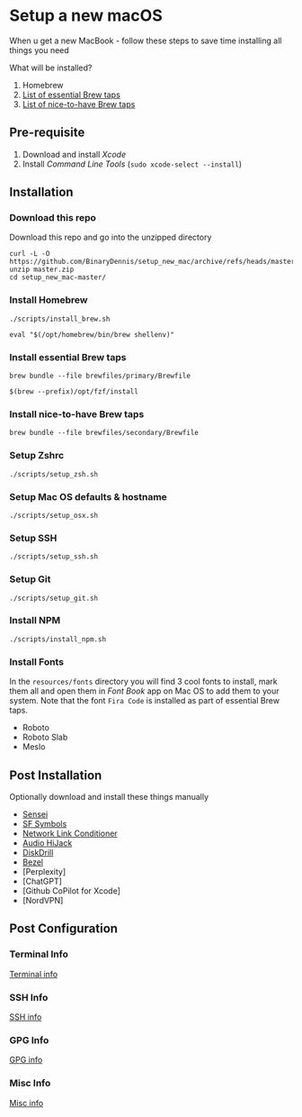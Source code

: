 # Setup a new macOS

When u get a new MacBook - follow these steps to save time installing all things you need

What will be installed?

1. Homebrew
2. [List of essential Brew taps](brewfiles/primary/Brewfile)
3. [List of nice-to-have Brew taps](brewfiles/secondary/Brewfile)

## Pre-requisite

1. Download and install _Xcode_
2. Install _Command Line Tools_ (`sudo xcode-select --install`)

## Installation

### Download this repo

Download this repo and go into the unzipped directory

```
curl -L -O https://github.com/BinaryDennis/setup_new_mac/archive/refs/heads/master.zip
unzip master.zip
cd setup_new_mac-master/
```

### Install Homebrew

```
./scripts/install_brew.sh
```

```
eval "$(/opt/homebrew/bin/brew shellenv)"
```

### Install essential Brew taps

```
brew bundle --file brewfiles/primary/Brewfile
```

```
$(brew --prefix)/opt/fzf/install
```

### Install nice-to-have Brew taps

```
brew bundle --file brewfiles/secondary/Brewfile
```

### Setup Zshrc

```
./scripts/setup_zsh.sh
```

### Setup Mac OS defaults & hostname

```
./scripts/setup_osx.sh
```

### Setup SSH

```
./scripts/setup_ssh.sh
```

### Setup Git

```
./scripts/setup_git.sh
```

### Install NPM

```
./scripts/install_npm.sh
```

### Install Fonts

In the `resources/fonts` directory you will find 3 cool fonts to install, mark them all and open them in _Font Book_ app on Mac OS to add them to your system.
Note that the font `Fira Code` is installed as part of essential Brew taps.

- Roboto
- Roboto Slab
- Meslo

## Post Installation

Optionally download and install these things manually

- [Sensei](https://cindori.com/sensei)
- [SF Symbols](https://developer.apple.com/sf-symbols/)
- [Network Link Conditioner](https://developer.apple.com/download/all/?q=additional)
- [Audio HiJack](https://rogueamoeba.com/audiohijack/)
- [DiskDrill](https://www.cleverfiles.com/download.html)
- [Bezel](https://nonstrict.eu/bezel/thank-you-for-trying-bezel?utm_source=bezel&utm_medium=website&utm_content=hero)
- [Perplexity]
- [ChatGPT]
- [Github CoPilot for Xcode]
- [NordVPN]

## Post Configuration

### Terminal Info

[Terminal info](readmes/terminal.md)

### SSH Info

[SSH info](readmes/ssh.md)

### GPG Info

[GPG info](readmes/gpg.md)

### Misc Info

[Misc info](readmes/misc.md)
